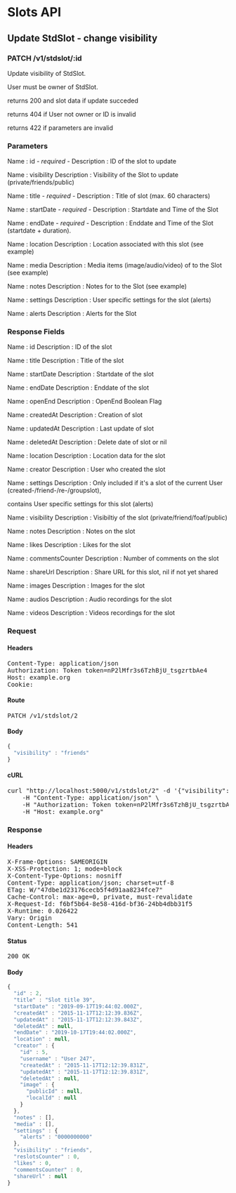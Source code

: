# Slots API

## Update StdSlot - change visibility

### PATCH /v1/stdslot/:id

Update visibility of StdSlot.

User must be owner of StdSlot.

returns 200 and slot data if update succeded 

returns 404 if User not owner or ID is invalid

returns 422 if parameters are invalid

### Parameters

Name : id *- required -*
Description : ID of the slot to update

Name : visibility
Description : Visibility of the Slot to update (private/friends/public)

Name : title *- required -*
Description : Title of slot (max. 60 characters)

Name : startDate *- required -*
Description : Startdate and Time of the Slot

Name : endDate *- required -*
Description : Enddate and Time of the Slot (startdate + duration).

Name : location
Description : Location associated with this slot (see example)

Name : media
Description : Media items (image/audio/video) of to the Slot (see example)

Name : notes
Description : Notes for to the Slot (see example)

Name : settings
Description : User specific settings for the slot (alerts)

Name : alerts
Description : Alerts for the Slot


### Response Fields

Name : id
Description : ID of the slot

Name : title
Description : Title of the slot

Name : startDate
Description : Startdate of the slot

Name : endDate
Description : Enddate of the slot

Name : openEnd
Description : OpenEnd Boolean Flag

Name : createdAt
Description : Creation of slot

Name : updatedAt
Description : Last update of slot

Name : deletedAt
Description : Delete date of slot or nil

Name : location
Description : Location data for the slot

Name : creator
Description : User who created the slot

Name : settings
Description : Only included if it&#39;s a slot of the current User (created-/friend-/re-/groupslot),

contains User specific settings for this slot (alerts)

Name : visibility
Description : Visibiltiy of the slot (private/friend/foaf/public)

Name : notes
Description : Notes on the slot

Name : likes
Description : Likes for the slot

Name : commentsCounter
Description : Number of comments on the slot

Name : shareUrl
Description : Share URL for this slot, nil if not yet shared

Name : images
Description : Images for the slot

Name : audios
Description : Audio recordings for the slot

Name : videos
Description : Videos recordings for the slot

### Request

#### Headers

<pre>Content-Type: application/json
Authorization: Token token=nP2lMfr3s6TzhBjU_tsgzrtbAe4
Host: example.org
Cookie: </pre>

#### Route

<pre>PATCH /v1/stdslot/2</pre>

#### Body
```javascript
{
  "visibility" : "friends"
}
```


#### cURL

<pre class="request">curl &quot;http://localhost:5000/v1/stdslot/2&quot; -d &#39;{&quot;visibility&quot;:&quot;friends&quot;}&#39; -X PATCH \
	-H &quot;Content-Type: application/json&quot; \
	-H &quot;Authorization: Token token=nP2lMfr3s6TzhBjU_tsgzrtbAe4&quot; \
	-H &quot;Host: example.org&quot;</pre>

### Response

#### Headers

<pre>X-Frame-Options: SAMEORIGIN
X-XSS-Protection: 1; mode=block
X-Content-Type-Options: nosniff
Content-Type: application/json; charset=utf-8
ETag: W/&quot;47dbe1d23176cecb5f4d91aa8234fce7&quot;
Cache-Control: max-age=0, private, must-revalidate
X-Request-Id: f6bf5b64-8e58-416d-bf36-24bb4dbb31f5
X-Runtime: 0.026422
Vary: Origin
Content-Length: 541</pre>

#### Status

<pre>200 OK</pre>

#### Body

```javascript
{
  "id" : 2,
  "title" : "Slot title 39",
  "startDate" : "2019-09-17T19:44:02.000Z",
  "createdAt" : "2015-11-17T12:12:39.836Z",
  "updatedAt" : "2015-11-17T12:12:39.843Z",
  "deletedAt" : null,
  "endDate" : "2019-10-17T19:44:02.000Z",
  "location" : null,
  "creator" : {
    "id" : 5,
    "username" : "User 247",
    "createdAt" : "2015-11-17T12:12:39.831Z",
    "updatedAt" : "2015-11-17T12:12:39.831Z",
    "deletedAt" : null,
    "image" : {
      "publicId" : null,
      "localId" : null
    }
  },
  "notes" : [],
  "media" : [],
  "settings" : {
    "alerts" : "0000000000"
  },
  "visibility" : "friends",
  "reslotsCounter" : 0,
  "likes" : 0,
  "commentsCounter" : 0,
  "shareUrl" : null
}
```
